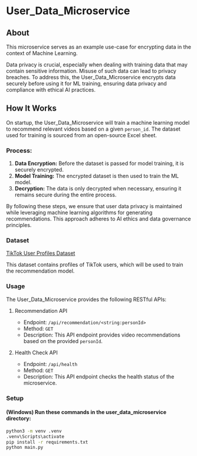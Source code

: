 # User_Data_Microservice

## About

This microservice serves as an example use-case for encrypting data in the context of Machine Learning.

Data privacy is crucial, especially when dealing with training data that may contain sensitive information. Misuse of such data can lead to privacy breaches. To address this, the User_Data_Microservice encrypts data securely before using it for ML training, ensuring data privacy and compliance with ethical AI practices.

## How It Works

On startup, the User_Data_Microservice will train a machine learning model to recommend relevant videos based on a given `person_id`. The dataset used for training is sourced from an open-source Excel sheet.

### Process:

1. **Data Encryption:** Before the dataset is passed for model training, it is securely encrypted.
2. **Model Training:** The encrypted dataset is then used to train the ML model.
3. **Decryption:** The data is only decrypted when necessary, ensuring it remains secure during the entire process.

By following these steps, we ensure that user data privacy is maintained while leveraging machine learning algorithms for generating recommendations. This approach adheres to AI ethics and data governance principles.

### Dataset

[TikTok User Profiles Dataset](https://www.kaggle.com/datasets/manishkumar7432698/tiktok-profiles-data?resource=download)

This dataset contains profiles of TikTok users, which will be used to train the recommendation model.

### Usage

The User_Data_Microservice provides the following RESTful APIs:

1. Recommendation API

    - Endpoint: `/api/recommendation/<string:personId>`
    - Method: `GET`
    - Description: This API endpoint provides video recommendations based on the provided `personId`.

2. Health Check API

    - Endpoint: `/api/health`
    - Method: `GET`
    - Description: This API endpoint checks the health status of the microservice.

### Setup

#### (Windows) Run these commands in the user_data_microservice directory:

```bash
python3 -m venv .venv
.venv\Scripts\activate
pip install -r requirements.txt
python main.py
```
